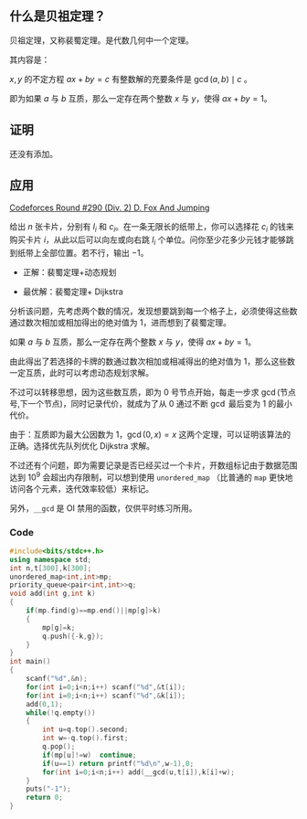 ## 什么是贝祖定理？

贝祖定理，又称裴蜀定理。是代数几何中一个定理。

其内容是：

$x,y$ 的不定方程 $ax + by = c$ 有整数解的充要条件是 $\gcd(a, b)\mid c$ 。

即为如果 $a$ 与 $b$ 互质，那么一定存在两个整数 $x$ 与 $y$，使得 $ax+by=1$。

## 证明

还没有添加。

## 应用

[Codeforces Round #290 (Div. 2) D. Fox And Jumping](http://codeforces.com/contest/510/problem/D)

给出 $n$ 张卡片，分别有 $l_i$ 和 $c_i$。在一条无限长的纸带上，你可以选择花 $c_i$ 的钱来购买卡片 $i$，从此以后可以向左或向右跳 $l_i$ 个单位。问你至少花多少元钱才能够跳到纸带上全部位置。若不行，输出 $-1$。
   
- 正解：裴蜀定理+动态规划

- 最优解：裴蜀定理+ Dijkstra

分析该问题，先考虑两个数的情况，发现想要跳到每一个格子上，必须使得这些数通过数次相加或相加得出的绝对值为 $1$，进而想到了裴蜀定理。

如果 $a$ 与 $b$ 互质，那么一定存在两个整数 $x$ 与 $y$，使得 $ax+by=1$。

由此得出了若选择的卡牌的数通过数次相加或相减得出的绝对值为 $1$，那么这些数一定互质，此时可以考虑动态规划求解。

不过可以转移思想，因为这些数互质，即为 $0$ 号节点开始，每走一步求 $\gcd$(节点号,下一个节点)，同时记录代价，就成为了从 $0$ 通过不断 $\gcd$ 最后变为 $1$ 的最小代价。

由于：互质即为最大公因数为 $1$，$\gcd(0,x)=x$ 这两个定理，可以证明该算法的正确。选择优先队列优化 Dijkstra 求解。

不过还有个问题，即为需要记录是否已经买过一个卡片，开数组标记由于数据范围达到 $10^9$ 会超出内存限制，可以想到使用 `unordered_map` （比普通的 `map` 更快地访问各个元素，迭代效率较低）来标记。

另外，`__gcd` 是 OI 禁用的函数，仅供平时练习所用。

### Code
```cpp
#include<bits/stdc++.h>
using namespace std;
int n,t[300],k[300];
unordered_map<int,int>mp;
priority_queue<pair<int,int>>q;
void add(int g,int k)
{
    if(mp.find(g)==mp.end()||mp[g]>k)
    {
        mp[g]=k;
        q.push({-k,g});
    }
}
int main()
{
    scanf("%d",&n);
    for(int i=0;i<n;i++) scanf("%d",&t[i]);
    for(int i=0;i<n;i++) scanf("%d",&k[i]);
    add(0,1);
    while(!q.empty())
    {
        int u=q.top().second;
        int w=-q.top().first;
        q.pop();
        if(mp[u]!=w)  continue;
        if(u==1) return printf("%d\n",w-1),0;
        for(int i=0;i<n;i++) add(__gcd(u,t[i]),k[i]+w);
    }
    puts("-1");
    return 0;
}
```
